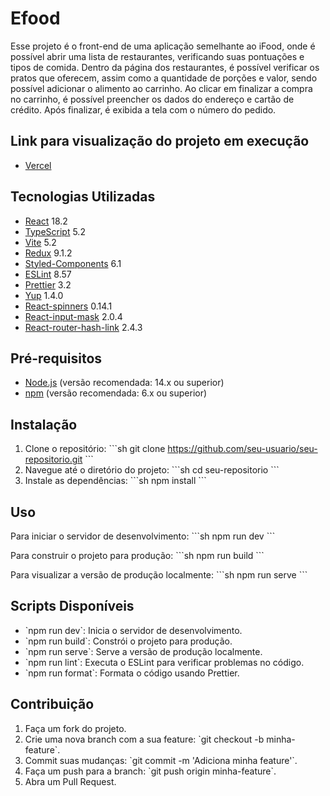 # Efood

Esse projeto é o front-end de uma aplicação semelhante ao iFood, onde é possível abrir uma lista de restaurantes, verificando suas pontuações e tipos de comida. Dentro da página dos restaurantes, é possível verificar os pratos que oferecem, assim como a quantidade de porções e valor, sendo possível adicionar o alimento ao carrinho. Ao clicar em finalizar a compra no carrinho, é possível preencher os dados do endereço e cartão de crédito. Após finalizar, é exibida a tela com o número do pedido.

## Link para visualização do projeto em execução

- [Vercel](https://efood-phi-seven.vercel.app/)


## Tecnologias Utilizadas

- [React](https://reactjs.org/) 18.2
- [TypeScript](https://www.typescriptlang.org/) 5.2
- [Vite](https://vitejs.dev/) 5.2
- [Redux](https://redux.js.org/) 9.1.2
- [Styled-Components](https://styled-components.com/) 6.1
- [ESLint](https://eslint.org/) 8.57
- [Prettier](https://prettier.io/) 3.2
- [Yup](https://www.npmjs.com/package/yup/) 1.4.0
- [React-spinners](https://prettier.io/) 0.14.1
- [React-input-mask](https://www.npmjs.com/package/yup/) 2.0.4
- [React-router-hash-link](https://www.npmjs.com/package/yup/) 2.4.3


## Pré-requisitos

- [Node.js](https://nodejs.org/) (versão recomendada: 14.x ou superior)
- [npm](https://www.npmjs.com/) (versão recomendada: 6.x ou superior)

## Instalação

1. Clone o repositório:
    \`\`\`sh
    git clone https://github.com/seu-usuario/seu-repositorio.git
    \`\`\`
2. Navegue até o diretório do projeto:
    \`\`\`sh
    cd seu-repositorio
    \`\`\`
3. Instale as dependências:
    \`\`\`sh
    npm install
    \`\`\`

## Uso

Para iniciar o servidor de desenvolvimento:
\`\`\`sh
npm run dev
\`\`\`

Para construir o projeto para produção:
\`\`\`sh
npm run build
\`\`\`

Para visualizar a versão de produção localmente:
\`\`\`sh
npm run serve
\`\`\`

## Scripts Disponíveis

- \`npm run dev\`: Inicia o servidor de desenvolvimento.
- \`npm run build\`: Constrói o projeto para produção.
- \`npm run serve\`: Serve a versão de produção localmente.
- \`npm run lint\`: Executa o ESLint para verificar problemas no código.
- \`npm run format\`: Formata o código usando Prettier.

## Contribuição

1. Faça um fork do projeto.
2. Crie uma nova branch com a sua feature: \`git checkout -b minha-feature\`.
3. Commit suas mudanças: \`git commit -m 'Adiciona minha feature'\`.
4. Faça um push para a branch: \`git push origin minha-feature\`.
5. Abra um Pull Request.
